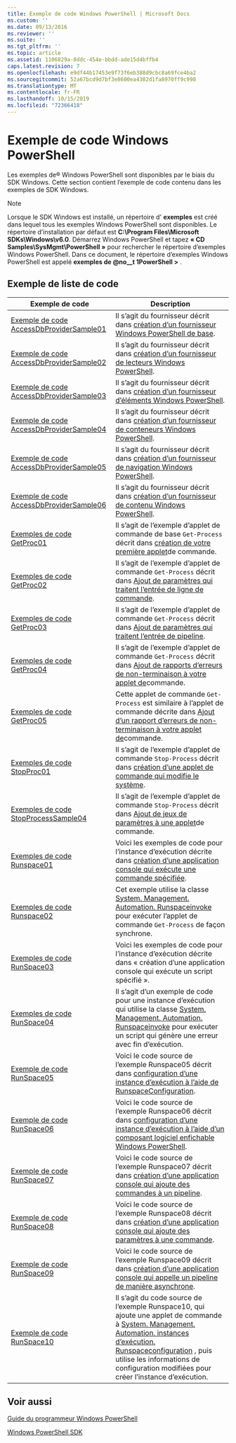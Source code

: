 ```yaml
---
title: Exemple de code Windows PowerShell | Microsoft Docs
ms.custom: ''
ms.date: 09/13/2016
ms.reviewer: ''
ms.suite: ''
ms.tgt_pltfrm: ''
ms.topic: article
ms.assetid: 1106829a-8ddc-454e-bbdd-ade15d4bffb4
caps.latest.revision: 7
ms.openlocfilehash: e9df44b17453e9f73f6eb388d9cbc8a69fce4ba2
ms.sourcegitcommit: 52a67bcd9d7bf3e8600ea4302d1fa8970ff9c998
ms.translationtype: MT
ms.contentlocale: fr-FR
ms.lasthandoff: 10/15/2019
ms.locfileid: "72366418"
---
```

# <a name="windows-powershell-sample-code"></a>Exemple de code Windows PowerShell

Les exemples de® Windows PowerShell sont disponibles par le biais du SDK Windows. Cette section contient l’exemple de code contenu dans les exemples de SDK Windows.

> [!NOTE]
> Lorsque le SDK Windows est installé, un répertoire d' **exemples** est créé dans lequel tous les exemples Windows PowerShell sont disponibles. Le répertoire d’installation par défaut est **C:\Program Files\Microsoft SDKs\Windows\v6.0**.
> Démarrez Windows PowerShell et tapez **« CD Samples\SysMgmt\PowerShell »** pour rechercher le répertoire d’exemples Windows PowerShell. Dans ce document, le répertoire d’exemples Windows PowerShell est appelé **exemples de @no__t 1PowerShell >** .

## <a name="sample-code-listing"></a>Exemple de liste de code

|Exemple de code|Description|
|-----------------|-----------------|
|[Exemple de code AccessDbProviderSample01](./accessdbprovidersample01-code-sample.md)|Il s’agit du fournisseur décrit dans [création d’un fournisseur Windows PowerShell de base](./creating-a-basic-windows-powershell-provider.md).|
|[Exemple de code AccessDbProviderSample02](./accessdbprovidersample02-code-sample.md)|Il s’agit du fournisseur décrit dans [création d’un fournisseur de lecteurs Windows PowerShell](./creating-a-windows-powershell-drive-provider.md).|
|[Exemple de code AccessDbProviderSample03](./accessdbprovidersample03-code-sample.md)|Il s’agit du fournisseur décrit dans [création d’un fournisseur d’éléments Windows PowerShell](./creating-a-windows-powershell-item-provider.md).|
|[Exemple de code AccessDbProviderSample04](./accessdbprovidersample04-code-sample.md)|Il s’agit du fournisseur décrit dans [création d’un fournisseur de conteneurs Windows PowerShell](./creating-a-windows-powershell-container-provider.md).|
|[Exemple de code AccessDbProviderSample05](./accessdbprovidersample05-code-sample.md)|Il s’agit du fournisseur décrit dans [création d’un fournisseur de navigation Windows PowerShell](./creating-a-windows-powershell-navigation-provider.md).|
|[Exemple de code AccessDbProviderSample06](./accessdbprovidersample06-code-sample.md)|Il s’agit du fournisseur décrit dans [création d’un fournisseur de contenu Windows PowerShell](./creating-a-windows-powershell-content-provider.md).|
|[Exemples de code GetProc01](./getproc01-code-samples.md)|Il s’agit de l’exemple d’applet de commande de base `Get-Process` décrit dans [création de votre première applet](../cmdlet/creating-a-cmdlet-without-parameters.md)de commande.|
|[Exemples de code GetProc02](./getproc02-code-samples.md)|Il s’agit de l’exemple d’applet de commande `Get-Process` décrit dans [Ajout de paramètres qui traitent l’entrée de ligne de commande](../cmdlet/adding-parameters-that-process-command-line-input.md).|
|[Exemples de code GetProc03](./getproc03-code-samples.md)|Il s’agit de l’exemple d’applet de commande `Get-Process` décrit dans [Ajout de paramètres qui traitent l’entrée de pipeline](../cmdlet/adding-parameters-that-process-pipeline-input.md).|
|[Exemples de code GetProc04](./getproc04-code-samples.md)|Il s’agit de l’exemple d’applet de commande `Get-Process` décrit dans [Ajout de rapports d’erreurs de non-terminaison à votre applet de](../cmdlet/adding-non-terminating-error-reporting-to-your-cmdlet.md)commande.|
|[Exemples de code GetProc05](./getproc05-code-samples.md)|Cette applet de commande `Get-Process` est similaire à l’applet de commande décrite dans [Ajout d’un rapport d’erreurs de non-terminaison à votre applet de](../cmdlet/adding-non-terminating-error-reporting-to-your-cmdlet.md)commande.|
|[Exemples de code StopProc01](./stopproc01-code-samples.md)|Il s’agit de l’exemple d’applet de commande `Stop-Process` décrit dans [création d’une applet de commande qui modifie le système](../cmdlet/creating-a-cmdlet-that-modifies-the-system.md).|
|[Exemples de code StopProcessSample04](./stopprocesssample04-code-samples.md)|Il s’agit de l’exemple d’applet de commande `Stop-Process` décrit dans [Ajout de jeux de paramètres à une applet](../cmdlet/adding-parameter-sets-to-a-cmdlet.md)de commande.|
|[Exemples de code Runspace01](./runspace01-code-samples.md)|Voici les exemples de code pour l’instance d’exécution décrite dans [création d’une application console qui exécute une commande spécifiée](/dotnet/csharp/programming-guide/inside-a-program/hello-world-your-first-program).|
|[Exemples de code Runspace02](./runspace02-code-samples.md)|Cet exemple utilise la classe [System. Management. Automation. Runspaceinvoke](/dotnet/api/System.Management.Automation.RunspaceInvoke) pour exécuter l’applet de commande `Get-Process` de façon synchrone.|
|[Exemples de code RunSpace03](./runspace03-code-samples.md)|Voici les exemples de code pour l’instance d’exécution décrite dans « création d’une application console qui exécute un script spécifié ».|
|[Exemples de code RunSpace04](./runspace04-code-samples.md)|Il s’agit d’un exemple de code pour une instance d’exécution qui utilise la classe [System. Management. Automation. Runspaceinvoke](/dotnet/api/System.Management.Automation.RunspaceInvoke) pour exécuter un script qui génère une erreur avec fin d’exécution.|
|[Exemple de code RunSpace05](./runspace05-code-sample.md)|Voici le code source de l’exemple Runspace05 décrit dans [configuration d’une instance d’exécution à l’aide de RunspaceConfiguration](https://msdn.microsoft.com/en-us/42681d19-2d05-4975-befd-afb1990e79b2).|
|[Exemple de code RunSpace06](./runspace06-code-sample.md)|Voici le code source de l’exemple Runspace06 décrit dans [configuration d’une instance d’exécution à l’aide d’un composant logiciel enfichable Windows PowerShell](https://msdn.microsoft.com/en-us/a7289ee8-9732-49ee-91c7-d533e9538b83).|
|[Exemple de code RunSpace07](./runspace07-code-sample.md)|Voici le code source de l’exemple Runspace07 décrit dans [création d’une application console qui ajoute des commandes à un pipeline](https://msdn.microsoft.com/en-us/01eb7808-e97b-4905-80be-9e2fa38c262e).|
|[Exemple de code RunSpace08](./runspace08-code-sample.md)|Voici le code source de l’exemple Runspace08 décrit dans [création d’une application console qui ajoute des paramètres à une commande](https://msdn.microsoft.com/en-us/848b2b46-60f1-4a86-b448-cfc7c0cccfba).|
|[Exemple de code RunSpace09](./runspace09-code-sample.md)|Voici le code source de l’exemple Runspace09 décrit dans [création d’une application console qui appelle un pipeline de manière asynchrone](https://msdn.microsoft.com/en-us/198c1c94-2a06-457e-93ce-c0d910618e47).|
|[Exemple de code RunSpace10](./runspace10-code-sample.md)|Il s’agit du code source de l’exemple Runspace10, qui ajoute une applet de commande à [System. Management. Automation. instances d’exécution. Runspaceconfiguration](/dotnet/api/System.Management.Automation.Runspaces.RunspaceConfiguration) , puis utilise les informations de configuration modifiées pour créer l’instance d’exécution.|

## <a name="see-also"></a>Voir aussi

[Guide du programmeur Windows PowerShell](./windows-powershell-programmer-s-guide.md)

[Windows PowerShell SDK](../windows-powershell-reference.md)